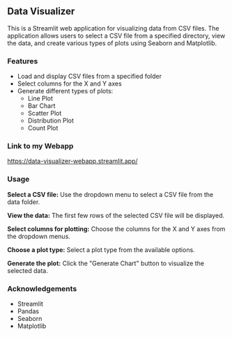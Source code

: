 ## Data Visualizer

This is a Streamlit web application for visualizing data from CSV files. The application allows users to select a CSV file from a specified directory, view the data, and create various types of plots using Seaborn and Matplotlib.

### Features

- Load and display CSV files from a specified folder
- Select columns for the X and Y axes
- Generate different types of plots:
  - Line Plot
  - Bar Chart
  - Scatter Plot
  - Distribution Plot
  - Count Plot

### Link to my Webapp
https://data-visualizer-webapp.streamlit.app/

### Usage
**Select a CSV file:**
Use the dropdown menu to select a CSV file from the data folder.

**View the data:**
The first few rows of the selected CSV file will be displayed.

**Select columns for plotting:**
Choose the columns for the X and Y axes from the dropdown menus.

**Choose a plot type:**
Select a plot type from the available options.

**Generate the plot:**
Click the "Generate Chart" button to visualize the selected data.

### Acknowledgements
- Streamlit
- Pandas
- Seaborn
- Matplotlib
